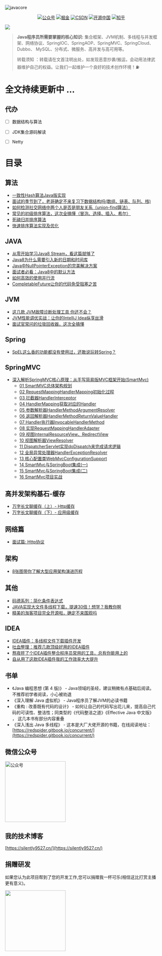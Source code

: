 
![javacore](https://raw.githubusercontent.com/silently9527/JavaCore/master/imgs/javacore.png)


<p align="center">
  <a href="#微信公众号"><img src="https://img.shields.io/badge/公众号-贝塔学JAVA-blue.svg" alt="公众号"></a>
  <a href="https://juejin.cn/user/2779199782521693"><img src="https://img.shields.io/badge/juejin-掘金-yellow.svg" alt="掘金"></a>
  <a href="https://blog.csdn.net/asdewq380303318"><img src="https://img.shields.io/badge/csdn-CSDN-red.svg" alt="CSDN"></a>
  <a href="https://my.oschina.net/u/3230120"><img src="https://img.shields.io/badge/oschina-开源中国-green" alt="开源中国"></a>
  <a href="https://www.zhihu.com/people/huaan9527-57/posts"><img src="https://img.shields.io/badge/zhihu-知乎-purple" alt="知乎"></a>
</p>

<a href="https://activity.huaweicloud.com/newyear_promotion/index.html?bpName=08a3013a6b80106f0f4ec018ce22bf60&bindType=1&salesID=hw-wtq01">
    <img src="https://tva1.sinaimg.cn/large/008eGmZEgy1goctduoafqj31hw03c0t5.jpg"/>
</a>

> **Java程序员所需要掌握的核心知识:** 集合框架、JVM机制、多线程与并发框架、网络协议、SpringIOC、SpringAOP、SpringMVC、SpringCloud、Dubbo、
MySQL、分布式、微服务、高并发与高可用等。
>
> 转载须知 ：转载请在文首注明出处，如发现恶意抄袭/搬运，会动用法律武器维护自己的权益。让我们一起维护一个良好的技术创作环境！⛽️

# 全文持续更新中 ... 


## 代办
- [ ] 数据结构与算法
- [ ] JDK集合源码解读
- [ ] Netty


# 目录

## 算法
- [一致性Hash算法Java版实现](https://mp.weixin.qq.com/s/eCxGPqrfIeFY_E_CnFRfMw)
- [面试的季节到了，老哥确定不来复习下数据结构吗(数组、链表、队列、栈)](https://mp.weixin.qq.com/s/INJW8oTWzT6sdOZ8lJma0g)
- [如何检测社交网络中两个人是否是朋友关系（union-find算法）](https://mp.weixin.qq.com/s/twPSCnxMUmaSz_v8uCLNHw)
- [常见的初级排序算法，这次全搞懂（冒泡、选择、插入、希尔）](https://mp.weixin.qq.com/s/neol2vvmA_uXGbndKec1hw)
- [死磕归并排序算法](https://mp.weixin.qq.com/s/aJRWB8eekdc8VE2Yx_E4pQ)
- [快速排序算法实现及优化](https://mp.weixin.qq.com/s/aZ8XIb8fg_Chj4tTHOhmeQ)

## JAVA
- [从零开始学习Java8 Stream，看这篇就够了](https://mp.weixin.qq.com/s/6sC8cIXEKHWLKodLFZDqtA)
- [Java8为什么需要引入新的日期和时间库](https://mp.weixin.qq.com/s/RvACVDyxoxGgK4-dqjriBA)
- [Java中NullPointerException的完美解决方案](https://mp.weixin.qq.com/s/6XGH813YD2jvyNhaqqNi9g)
- [面试者必看：Java8中的默认方法](https://mp.weixin.qq.com/s/IOxuE1Fhtro3gUWkHALPnQ)
- [如何高效的使用并行流](https://mp.weixin.qq.com/s/6kYfoGVgho2YiWStsEHw5w)
- [CompletableFuture让你的代码免受阻塞之苦](https://mp.weixin.qq.com/s/pXo2vrsTd0tc_fYpBdf4SA)

## JVM
- [这几款 JVM故障诊断处理工具 你还不会？](https://mp.weixin.qq.com/s/t7G1tSrNJ603nIpgzMY2uw)
- [JVM性能调优实战：让你的IntelliJ Idea纵享丝滑](https://mp.weixin.qq.com/s/9EeuXnAhRIGQXBPYPEFd4w)
- [面试官常问的垃圾回收器，这次全搞懂](https://mp.weixin.qq.com/s/lNrudRXKMf843tY4Rb6k5w)

## Spring
- [SpEL这么香的功能都没有使用过，还敢说玩转Spring？](https://mp.weixin.qq.com/s/0HrXUviqZ2dRvzyTwQH-Hg)

## SpringMVC
- [深入解析SpringMVC核心原理：从手写简易版MVC框架开始(SmartMvc)](https://github.com/silently9527/SmartMvc)
    - [01 SmartMVC总体架构规划](https://silently9527.cn/archives/71)
    - [02 RequestMappingHandlerMapping初始化过程](https://silently9527.cn/archives/72)
    - [03 拦截器HandlerInterceptor](https://silently9527.cn/archives/73)
    - [04 HandlerMapping获取对应的Handler](https://silently9527.cn/archives/74)
    - [05 参数解析器HandlerMethodArgumentResolver](https://silently9527.cn/archives/75)
    - [06 返回解析器HandlerMethodReturnValueHandler](https://silently9527.cn/archives/76)
    - [07 Handler执行器InvocableHandlerMethod](https://silently9527.cn/archives/77)
    - [08 实现RequestMappingHandlerAdapter](https://silently9527.cn/archives/78)
    - [09 视图InternalResourceView、RedirectView](https://silently9527.cn/archives/79)
    - [10 视图解析器ViewResolver](https://silently9527.cn/archives/80)
    - [11 DispatcherServlet实现doDispatch来完成请求逻辑](https://silently9527.cn/archives/81)
    - [12 全局异常处理器HandlerExceptionResolver](https://silently9527.cn/archives/82)
    - [13 核心配置类WebMvcConfigurationSupport](https://silently9527.cn/archives/83)
    - [14 SmartMvc与SpringBoot集成(一)](https://silently9527.cn/archives/84)
    - [15 SmartMvc与SpringBoot集成(二)](https://silently9527.cn/archives/85)
    - [16 SmartMvc项目实战](https://silently9527.cn/archives/86)

## 高并发架构基石-缓存
- [万字长文聊缓存（上）- Http缓存](https://mp.weixin.qq.com/s/07H-E2wAstoMNUfWm28k0Q)
- [万字长文聊缓存（下）- 应用级缓存](https://mp.weixin.qq.com/s/Ctqq_pzkmWcechRC2Sv-ow)

## 网络篇
- [面试篇: Http协议](https://mp.weixin.qq.com/s/soVJqKD6mYI5eKKbuVpaLA)

## 架构
- [8张图带你了解大型应用架构演进历程](https://mp.weixin.qq.com/s/jtBTv1rsFHDDlyqbaWI-bA)

## 其他
- [码德系列：简化条件表达式](https://juejin.cn/post/6901814939833335821)
- [JAVA实现大文件多线程下载，提速30倍！想学？我教你啊](https://mp.weixin.qq.com/s/28hSfOqvg2aARisLVit0Ew)
- [精美的淘客项目完全开源啦，确定不来围观吗](https://mp.weixin.qq.com/s/atU2Uq7zg9jJOosvWM8Q7w)

## IDEA
- [IDEA插件：多线程文件下载插件开发](https://mp.weixin.qq.com/s/eHXB85NyAeYNJUrLgwMshQ)
- [吐血整理：推荐几款顶级好用的IDEA插件](https://mp.weixin.qq.com/s/jFPNOzPH1dJKbzZYTGrqYA)
- [熬夜肝了个IDEA插件整合程序员常用的工具，总有你能用上的](https://mp.weixin.qq.com/s/M80ZnNG79d0OkkciA3J-ag)
- [自从用了这款IDEA插件我的工作效率大大提升](https://mp.weixin.qq.com/s/nMOvX0J5ABQnqYbws912fA)
## 书单
- 《Java 编程思想 (第 4 版)》 - Java领域的圣经，建议稍微有点基础后阅读。不推荐初学者阅读，小心被劝退
- 《深入理解 Java 虚拟机》 - Java程序员了解JVM的必读书籍
- 《重构 : 改善既有代码的设计》 - 如何让自己的代码写出花儿来，提高自己代码的可读性、整洁性；同类型的《代码整洁之道》《Effective Java 中文版》 ，
这几本书有部分内容重叠
- 《深入浅出 Java 多线程》 - 这本是大厂大佬开源的书籍，在线阅读地址：[https://redspider.gitbook.io/concurrent/](https://redspider.gitbook.io/concurrent/)

## 微信公众号

<img width="200" src="https://raw.githubusercontent.com/silently9527/JavaCore/master/imgs/gonzhonghao.png" alt="公众号">


## 我的技术博客
[https://silently9527.cn/](https://silently9527.cn/)

## 捐赠研发
如果您认为此项目帮到了您的开发工作,您可以捐赠我一杯可乐(相信这比打赏主播更有意义)。

<img width="200" src="https://tva1.sinaimg.cn/large/008eGmZEgy1gn63yahvn4j30ia0igjsw.jpg">


